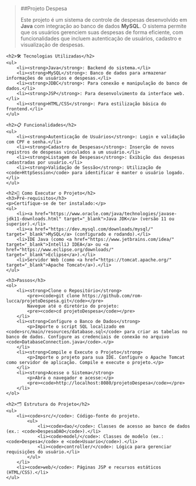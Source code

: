 > ##Projeto Despesa</h1>
    <p>Este projeto é um sistema de controle de despesas desenvolvido em <strong>Java</strong> com integração ao banco de dados <strong>MySQL</strong>. O sistema permite que os usuários gerenciem suas despesas de forma eficiente, com funcionalidades que incluem autenticação de usuários, cadastro e visualização de despesas.</p>

    <h2>🛠️ Tecnologias Utilizadas</h2>
    <ul>
        <li><strong>Java</strong>: Backend do sistema.</li>
        <li><strong>MySQL</strong>: Banco de dados para armazenar informações de usuários e despesas.</li>
        <li><strong>JDBC</strong>: Para conexão e manipulação do banco de dados.</li>
        <li><strong>JSP</strong>: Para desenvolvimento da interface web.</li>
        <li><strong>HTML/CSS</strong>: Para estilização básica do frontend.</li>
    </ul>

    <h2>📋 Funcionalidades</h2>
    <ul>
        <li><strong>Autenticação de Usuários</strong>: Login e validação com CPF e senha.</li>
        <li><strong>Cadastro de Despesas</strong>: Inserção de novos registros de despesas vinculados a um usuário.</li>
        <li><strong>Listagem de Despesas</strong>: Exibição das despesas cadastradas por usuário.</li>
        <li><strong>Validação de Sessão</strong>: Utilização de <code>HttpSession</code> para identificar e manter o usuário logado.</li>
    </ul>

    <h2>🚀 Como Executar o Projeto</h2>
    <h3>Pré-requisitos</h3>
    <p>Certifique-se de ter instalado:</p>
    <ul>
        <li><a href="https://www.oracle.com/java/technologies/javase-jdk11-downloads.html" target="_blank">Java JDK</a> (versão 11 ou superior).</li>
        <li><a href="https://dev.mysql.com/downloads/mysql/" target="_blank">MySQL</a> (configurado e rodando).</li>
        <li>IDE Java (como <a href="https://www.jetbrains.com/idea/" target="_blank">IntelliJ IDEA</a> ou <a href="https://www.eclipse.org/downloads/" target="_blank">Eclipse</a>).</li>
        <li>Servidor Web (como <a href="https://tomcat.apache.org/" target="_blank">Apache Tomcat</a>).</li>
    </ul>

    <h3>Passos</h3>
    <ol>
        <li><strong>Clone o Repositório</strong>
            <pre><code>git clone https://github.com/rom-lucca/projetoDespesa.git</code></pre>
            Navegue até o diretório do projeto:
            <pre><code>cd projetoDespesa</code></pre>
        </li>
        <li><strong>Configure o Banco de Dados</strong>
            <p>Importe o script SQL localizado em <code>src/main/resources/database.sql</code> para criar as tabelas no banco de dados. Configure as credenciais de conexão no arquivo <code>DatabaseConnection.java</code>.</p>
        </li>
        <li><strong>Compile e Execute o Projeto</strong>
            <p>Importe o projeto para sua IDE. Configure o Apache Tomcat como servidor de aplicação. Compile e execute o projeto.</p>
        </li>
        <li><strong>Acesse o Sistema</strong>
            <p>Abra o navegador e acesse:</p>
            <pre><code>http://localhost:8080/projetoDespesa</code></pre>
        </li>
    </ol>

    <h2>🗂 Estrutura do Projeto</h2>
    <ul>
        <li><code>src/</code>: Código-fonte do projeto.
            <ul>
                <li><code>dao/</code>: Classes de acesso ao banco de dados (ex.: <code>DespesaDAO</code>).</li>
                <li><code>model/</code>: Classes de modelo (ex.: <code>Despesa</code> e <code>Usuario</code>).</li>
                <li><code>controller/</code>: Lógica para gerenciar requisições do usuário.</li>
            </ul>
        </li>
        <li><code>web/</code>: Páginas JSP e recursos estáticos (HTML/CSS).</li>
    </ul>
